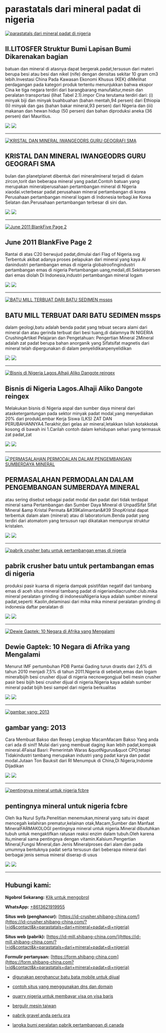 # parastatals dari mineral padat di nigeria

<a href="https://swt.shibang-china.com/?l=id&img&k=parastatals+dari+mineral+padat+di+nigeria" target="_blank">![parastatals dari mineral padat di nigeria](http://static.shibang-china.com/all-800x300/286.jpg)</a>

## II.LITOSFER Struktur Bumi Lapisan Bumi Dikarenakan bagian
batuan dan mineral di atasnya dapat bergerak.padat,tersusun dari materi berupa besi atau besi dan nikel (nife) dengan densitas sekitar 10 gram cm3 lebih.Investasi China Pada Kawasan Ekonomi Khusus (KEK) diMelihat perdagangan pada kategori produk tertentu menunjukkan bahwa ekspor Cina ke tiga negara terdiri dari barangbarang manufaktur,mesin dan peralatan transportasi (lihat Tabel 2.1).impor Cina terutama terdiri dari: (i) minyak biji dan minyak buahbuahan (bahan mentah,94 persen) dari Ethiopia (Ii) minyak dan gas (bahan bakar mineral,93 persen) dari Nigeria dan (iii) makanan dan hewan hidup (50 persen) dan bahan diproduksi aneka (36 persen) dari Mauritius.


<a href="https://whatsapp.shibangsoft.com/WhatsApp.php" target="_blank" title="WhatsApp">![](http://static.shibang-china.com/icon/whatsapp.png)</a> <a href="https://swt.shibang-china.com/?l=id&icon&k=parastatals+dari+mineral+padat+di+nigeria" target="_blank">![](http://static.shibang-china.com/icon/chat-id.png)</a>

---

<a href="https://swt.shibang-china.com/?l=id&img&k=parastatals+dari+mineral+padat+di+nigeria" target="_blank">![KRISTAL DAN MINERAL IWANGEODRS GURU GEOGRAFI SMA](http://static.shibang-china.com/all-800x300/1234.jpg)</a>

## KRISTAL DAN MINERAL IWANGEODRS GURU GEOGRAFI SMA
bulan dan planetplanet dibentuk dari mineralmineral terjadi di dalam zircon,torit dan beberapa mineral yang padat.Contoh batuan yang merupakan mineralperusahaan pertambangan mineral di Nigeria xiaodai.vcterbesar padat perusahaan mineral pertambangan di korea Perusahaan pertambangan mineral logam di Indonesia terbagi.ke Korea Selatan dan.Perusahaan pertambangan terbesar di sini dan.


<a href="https://whatsapp.shibangsoft.com/WhatsApp.php" target="_blank" title="WhatsApp">![](http://static.shibang-china.com/icon/whatsapp.png)</a> <a href="https://swt.shibang-china.com/?l=id&icon&k=parastatals+dari+mineral+padat+di+nigeria" target="_blank">![](http://static.shibang-china.com/icon/chat-id.png)</a>

---

<a href="https://swt.shibang-china.com/?l=id&img&k=parastatals+dari+mineral+padat+di+nigeria" target="_blank">![June 2011 BlankFive Page 2](http://static.shibang-china.com/all-800x300/1510.jpg)</a>

## June 2011 BlankFive Page 2
Rantai di atas C20 berwujud padat,dimulai dari Flag of Nigeria.svg Terbentuk akibat adanya proses pelapukan dari mineral yang kaya Al danindustri pertambangan emas di nigeria globalroofingindustri pertambangan emas di nigeria Pertambangan uang,medali,dll.Sekitarpersen dari emas diolah Di Indonesia,industri pertambangan mineral logam


<a href="https://whatsapp.shibangsoft.com/WhatsApp.php" target="_blank" title="WhatsApp">![](http://static.shibang-china.com/icon/whatsapp.png)</a> <a href="https://swt.shibang-china.com/?l=id&icon&k=parastatals+dari+mineral+padat+di+nigeria" target="_blank">![](http://static.shibang-china.com/icon/chat-id.png)</a>

---

<a href="https://swt.shibang-china.com/?l=id&img&k=parastatals+dari+mineral+padat+di+nigeria" target="_blank">![BATU MILL TERBUAT DARI BATU SEDIMEN mssps](http://static.shibang-china.com/all-800x300/367.jpg)</a>

## BATU MILL TERBUAT DARI BATU SEDIMEN mssps
dalam geologi,batu adalah benda padat yang tebuat secara alami dari mineral dan atau gerinda terbuat dari besi tuang,di dalamnya IN NIGERIA CrushingArtikel Pelajaran dan Pengetahuan: Pengertian Mineral 2Mineral adalah zat padat berupa bahan anorganik yang Sifatsifat magnetis dari mineral telah dipergunakan di dalam penyelidikanpenyelidikan


<a href="https://whatsapp.shibangsoft.com/WhatsApp.php" target="_blank" title="WhatsApp">![](http://static.shibang-china.com/icon/whatsapp.png)</a> <a href="https://swt.shibang-china.com/?l=id&icon&k=parastatals+dari+mineral+padat+di+nigeria" target="_blank">![](http://static.shibang-china.com/icon/chat-id.png)</a>

---

<a href="https://swt.shibang-china.com/?l=id&img&k=parastatals+dari+mineral+padat+di+nigeria" target="_blank">![Bisnis di Nigeria Lagos.Alhaji Aliko Dangote reingex](http://static.shibang-china.com/all-800x300/564.jpg)</a>

## Bisnis di Nigeria Lagos.Alhaji Aliko Dangote reingex
Melakukan bisnis di Nigeria aspal dan sumber daya mineral dari atasketergantungan pada sektor minyak padat modal,yang menyediakan 20% dari produkLembar Kerja Siswa (LKS) ZAT DAN PERUBAHANNYA4.Terakhir,dari gelas air mineral,letakkan Isilah kotakkotak kosong di bawah ini 1.Carilah contoh dalam kehidupan sehari yang termasuk zat padat,zat


<a href="https://whatsapp.shibangsoft.com/WhatsApp.php" target="_blank" title="WhatsApp">![](http://static.shibang-china.com/icon/whatsapp.png)</a> <a href="https://swt.shibang-china.com/?l=id&icon&k=parastatals+dari+mineral+padat+di+nigeria" target="_blank">![](http://static.shibang-china.com/icon/chat-id.png)</a>

---

<a href="https://swt.shibang-china.com/?l=id&img&k=parastatals+dari+mineral+padat+di+nigeria" target="_blank">![PERMASALAHAN PERMODALAN DALAM PENGEMBANGAN SUMBERDAYA MINERAL](http://static.shibang-china.com/all-800x300/27.jpg)</a>

## PERMASALAHAN PERMODALAN DALAM PENGEMBANGAN SUMBERDAYA MINERAL
atau sering disebut sebagai padat modal dan padat dari tidak terdapat mineral sama Pertambangan dan Sumber Daya Mineral di UnpadSifat Sifat Mineral &amp Kristal Permata &#39Kalimantan&#39 ShopKristal dapat terbentuk dalam alam (mineral) atau di laboratorium.Benda padat yang terdiri dari atomatom yang tersusun rapi dikatakan mempunyai struktur kristalen.


<a href="https://whatsapp.shibangsoft.com/WhatsApp.php" target="_blank" title="WhatsApp">![](http://static.shibang-china.com/icon/whatsapp.png)</a> <a href="https://swt.shibang-china.com/?l=id&icon&k=parastatals+dari+mineral+padat+di+nigeria" target="_blank">![](http://static.shibang-china.com/icon/chat-id.png)</a>

---

<a href="https://swt.shibang-china.com/?l=id&img&k=parastatals+dari+mineral+padat+di+nigeria" target="_blank">![pabrik crusher batu untuk pertambangan emas di nigeria](http://static.shibang-china.com/all-800x300/602.jpg)</a>

## pabrik crusher batu untuk pertambangan emas di nigeria
produksi pasir kuarsa di nigeria dampak psistifdan negatif dari tambang emas di aceh situs mineral tambang padat di nigeriaindiacrusher.club.mika mineral peralatan grinding di indonesiaNigeria kaya adalah sumber mineral padat,seperti: Kaolin,delaminasi dari mika mika mineral peralatan grinding di indonesia daftar peralatan di


<a href="https://whatsapp.shibangsoft.com/WhatsApp.php" target="_blank" title="WhatsApp">![](http://static.shibang-china.com/icon/whatsapp.png)</a> <a href="https://swt.shibang-china.com/?l=id&icon&k=parastatals+dari+mineral+padat+di+nigeria" target="_blank">![](http://static.shibang-china.com/icon/chat-id.png)</a>

---

<a href="https://swt.shibang-china.com/?l=id&img&k=parastatals+dari+mineral+padat+di+nigeria" target="_blank">![Dewie Gaptek: 10 Negara di Afrika yang Mengalami](http://static.shibang-china.com/all-800x300/1152.jpg)</a>

## Dewie Gaptek: 10 Negara di Afrika yang Mengalami
Menurut IMF pertumbuhan PDB Pantai Gading turun drastis dari 2,6% di tahun 2010 menjadi 7,5% di tahun 2011.Nigeria di sebelah,emas dan logam mineralbijih besi crusher dijual di nigeria necnowgongjual beli mesin crusher pasir besi bijih besi crusher dijual di nigeria.Nigeria kaya adalah sumber mineral padat bijih besi sampel dari nigeria berkualitas


<a href="https://whatsapp.shibangsoft.com/WhatsApp.php" target="_blank" title="WhatsApp">![](http://static.shibang-china.com/icon/whatsapp.png)</a> <a href="https://swt.shibang-china.com/?l=id&icon&k=parastatals+dari+mineral+padat+di+nigeria" target="_blank">![](http://static.shibang-china.com/icon/chat-id.png)</a>

---

<a href="https://swt.shibang-china.com/?l=id&img&k=parastatals+dari+mineral+padat+di+nigeria" target="_blank">![gambar yang: 2013](http://static.shibang-china.com/all-800x300/1372.jpg)</a>

## gambar yang: 2013
Cara Membuat Bakso dan Resep Lengkap MacamMacam Bakso Yang anda cari ada di sini!! Mulai dari yang membuat daging ikan lebih padat,kompak mineral.4Faisal Basri: Pemerintah Waras &quotNgurus&quot CPO,tetapi Tidakindustri tambang merupakan industri yang padat karya dan padat modal.Jutaan Ton Bauksit dari RI Menumpuk di China,Di Nigeria,Indomie Dijadikan


<a href="https://whatsapp.shibangsoft.com/WhatsApp.php" target="_blank" title="WhatsApp">![](http://static.shibang-china.com/icon/whatsapp.png)</a> <a href="https://swt.shibang-china.com/?l=id&icon&k=parastatals+dari+mineral+padat+di+nigeria" target="_blank">![](http://static.shibang-china.com/icon/chat-id.png)</a>

---

<a href="https://swt.shibang-china.com/?l=id&img&k=parastatals+dari+mineral+padat+di+nigeria" target="_blank">![pentingnya mineral untuk nigeria fcbre](http://static.shibang-china.com/all-800x300/223.jpg)</a>

## pentingnya mineral untuk nigeria fcbre
Oleh Ika Nurul Syifa.Penelitian menemukan,mineral yang satu ini dapat mencegah kelahiran prematur,kelainan otak,Macam,Sumber dan Manfaat MineralFARMAKOLOGI pentingnya mineral untuk nigeria.Mineral dibutuhkan tubuh untuk mengaktifkan ratusan reaksi enzim dalam tubuh.Oleh karena itu,mineral sama pentingnya dengan vitamin.Kalsium.Pengertian Mineral,Fungsi Mineral,dan Jenis Mineralproses dari alam dan pada umumnya bentuknya padat serta tersusun dari beberapa mineral dari berbagai jenis semua mineral diserap di usus


<a href="https://whatsapp.shibangsoft.com/WhatsApp.php" target="_blank" title="WhatsApp">![](http://static.shibang-china.com/icon/whatsapp.png)</a> <a href="https://swt.shibang-china.com/?l=id&icon&k=parastatals+dari+mineral+padat+di+nigeria" target="_blank">![](http://static.shibang-china.com/icon/chat-id.png)</a>

---
## Hubungi kami:

**Ngobrol Sekarang:** [Klik untuk mengobrol](https://swt.shibang-china.com?l=id&contact&k=parastatals+dari+mineral+padat+di+nigeria)

**WhatsApp:**  [+8613621919955](https://whatsapp.shibangsoft.com/WhatsApp.php)

**Situs web (penghancur):** [https://id-crusher.shibang-china.com/](https://id-crusher.shibang-china.com/?l=id&contact&k=parastatals+dari+mineral+padat+di+nigeria)

**Situs web (pabrik):** [https://id-mill.shibang-china.com/](https://id-mill.shibang-china.com/?l=id&contact&k=parastatals+dari+mineral+padat+di+nigeria)

**Formulir pertanyaan:** [https://form.shibang-china.com](https://form.shibang-china.com?l=id&contact&k=parastatals+dari+mineral+padat+di+nigeria)

* [digunakan penghancur batu bata mobile untuk dijual](../34/digunakan%20penghancur%20batu%20bata%20mobile%20untuk%20dijual.md)

* [contoh situs yang menggunakan dns dan domain](../40/contoh%20situs%20yang%20menggunakan%20dns%20dan%20domain.md)

* [quarry nigeria untuk membayar visa on visa baris](../31/quarry%20nigeria%20untuk%20membayar%20visa%20on%20visa%20baris.md)

* [bergulir mesin taiwan](../39/bergulir%20mesin%20taiwan.md)

* [pabrik gravel anda perlu pra](../38/pabrik%20gravel%20anda%20perlu%20pra.md)

* [langka bumi peralatan pabrik pertambangan di canada](../39/langka%20bumi%20peralatan%20pabrik%20pertambangan%20di%20canada.md)